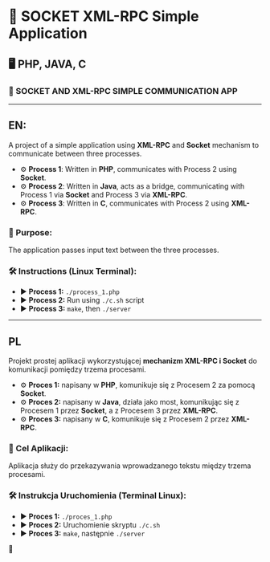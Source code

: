 # 🔗 SOCKET XML-RPC Simple Application

## 🖥️ PHP, JAVA, C
### 📡 SOCKET AND XML-RPC SIMPLE COMMUNICATION APP

---

## EN:
A project of a simple application using **XML-RPC** and **Socket** mechanism to communicate between three processes. <br />
- ⚙ **Process 1**: Written in **PHP**, communicates with Process 2 using **Socket**.
- ⚙ **Process 2**: Written in **Java**, acts as a bridge, communicating with Process 1 via **Socket** and Process 3 via **XML-RPC**.
- ⚙ **Process 3**: Written in **C**, communicates with Process 2 using **XML-RPC**.

### 🔄 Purpose:
The application passes input text between the three processes.

### 🛠️ Instructions (Linux Terminal):
- ▶️ **Process 1:** `./process_1.php`  
- ▶️ **Process 2:** Run using `./c.sh` script  
- ▶️ **Process 3:** `make`, then `./server`

---

## PL
Projekt prostej aplikacji wykorzystującej **mechanizm XML-RPC i Socket** do komunikacji pomiędzy trzema procesami. <br />
- ⚙ **Proces 1:** napisany w **PHP**, komunikuje się z Procesem 2 za pomocą **Socket**.
- ⚙ **Proces 2:** napisany w **Java**, działa jako most, komunikując się z Procesem 1 przez **Socket**, a z Procesem 3 przez **XML-RPC**.
- ⚙ **Proces 3:** napisany w **C**, komunikuje się z Procesem 2 przez **XML-RPC**.

### 🔄 Cel Aplikacji:
Aplikacja służy do przekazywania wprowadzanego tekstu między trzema procesami.

### 🛠️ Instrukcja Uruchomienia (Terminal Linux):
- ▶️ **Proces 1:** `./proces_1.php`  
- ▶️ **Proces 2:** Uruchomienie skryptu `./c.sh`  
- ▶️ **Proces 3:** `make`, następnie `./server`

🚀
